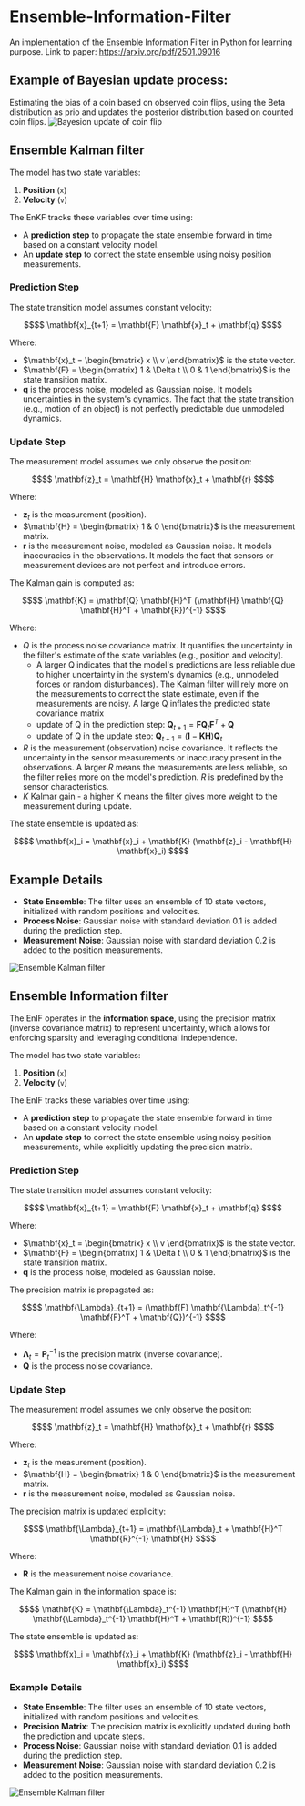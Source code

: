 

# Ensemble-Information-Filter
An implementation of the Ensemble Information Filter in Python for learning purpose. Link to paper: https://arxiv.org/pdf/2501.09016

## Example of Bayesian update process:

Estimating the bias of a coin based on observed coin flips, using the Beta distribution as prio and updates 
the posterior distribution based on counted coin flips.
![Bayesion update of coin flip](images/bayesian_update.gif "Bayesion update of coin flip")

## Ensemble Kalman filter

The model has two state variables:
1. **Position** (`x`)
2. **Velocity** (`v`)

The EnKF tracks these variables over time using:
- A **prediction step** to propagate the state ensemble forward in time based on a constant velocity model.
- An **update step** to correct the state ensemble using noisy position measurements.

### Prediction Step
The state transition model assumes constant velocity:
```math
$$
\mathbf{x}_{t+1} = \mathbf{F} \mathbf{x}_t + \mathbf{q}
$$
```
Where:
- $`\mathbf{x}_t = \begin{bmatrix} x \\ v \end{bmatrix}`$ is the state vector.
- $`\mathbf{F} = \begin{bmatrix} 1 & \Delta t \\ 0 & 1 \end{bmatrix}`$ is the state transition matrix.
- $`\mathbf{q}`$ is the process noise, modeled as Gaussian noise. It models uncertainties in the system's dynamics. The fact that the state transition (e.g., motion of an object) is not perfectly predictable due unmodeled dynamics.

### Update Step
The measurement model assumes we only observe the position:
```math
$$
\mathbf{z}_t = \mathbf{H} \mathbf{x}_t + \mathbf{r}
$$
```
Where:
- $`\mathbf{z}_t`$ is the measurement (position).
- $`\mathbf{H} = \begin{bmatrix} 1 & 0 \end{bmatrix}`$ is the measurement matrix.
- $`\mathbf{r}`$ is the measurement noise, modeled as Gaussian noise. It models inaccuracies in the observations. It models the fact that sensors or measurement devices are not perfect and introduce errors.

The Kalman gain is computed as:
```math
$$
\mathbf{K} = \mathbf{Q} \mathbf{H}^T (\mathbf{H} \mathbf{Q} \mathbf{H}^T + \mathbf{R})^{-1}
$$
```
Where:
- $`Q`$ is the process noise covariance matrix. It quantifies the uncertainty in the filter's estimate of the state variables (e.g., position and velocity).
  - A larger Q indicates that the model's predictions are less reliable due to higher uncertainty in the system's dynamics (e.g., unmodeled forces or random disturbances). The Kalman filter will rely more on the measurements to correct the state estimate, even if the measurements are noisy. A large Q inflates the predicted state covariance matrix
  - update of Q in the prediction step: $`\mathbf{Q}_{t+1} = \mathbf{F} \mathbf{Q}_t \mathbf{F}^T + \mathbf{Q}`$
  - update of Q in the update step: $`\mathbf{Q}_{t+1} = (\mathbf{I} - \mathbf{K} \mathbf{H}) \mathbf{Q}_t`$
- $`R`$ is the measurement (observation) noise covariance. It reflects the uncertainty in the sensor measurements or inaccuracy present in the observations. A larger $`R`$ means the measurements are less reliable, so the filter relies more on the model's prediction. $`R`$ is predefined by the sensor characteristics.
- $`K`$ Kalmar gain - a higher K means the filter gives more weight to the measurement during update. 

The state ensemble is updated as:
```math
$$
\mathbf{x}_i = \mathbf{x}_i + \mathbf{K} (\mathbf{z}_i - \mathbf{H} \mathbf{x}_i)
$$
```

## Example Details

- **State Ensemble**: The filter uses an ensemble of 10 state vectors, initialized with random positions and velocities.
- **Process Noise**: Gaussian noise with standard deviation 0.1 is added during the prediction step.
- **Measurement Noise**: Gaussian noise with standard deviation 0.2 is added to the position measurements.

![Ensemble Kalman filter](images/enkf_tracking.gif "Ensemble Kalman filter")


## Ensemble Information filter

The EnIF operates in the **information space**, using the precision matrix (inverse covariance matrix) to represent uncertainty, which allows for enforcing sparsity and leveraging conditional independence.

The model has two state variables:
1. **Position** (`x`)
2. **Velocity** (`v`)

The EnIF tracks these variables over time using:
- A **prediction step** to propagate the state ensemble forward in time based on a constant velocity model.
- An **update step** to correct the state ensemble using noisy position measurements, while explicitly updating the precision matrix.

### Prediction Step
The state transition model assumes constant velocity:
```math
$$
\mathbf{x}_{t+1} = \mathbf{F} \mathbf{x}_t + \mathbf{q}
$$
```
Where:
- $`\mathbf{x}_t = \begin{bmatrix} x \\ v \end{bmatrix}`$ is the state vector.
- $`\mathbf{F} = \begin{bmatrix} 1 & \Delta t \\ 0 & 1 \end{bmatrix}`$ is the state transition matrix.
- $`\mathbf{q}`$ is the process noise, modeled as Gaussian noise.

The precision matrix is propagated as:
```math
$$
\mathbf{\Lambda}_{t+1} = (\mathbf{F} \mathbf{\Lambda}_t^{-1} \mathbf{F}^T + \mathbf{Q})^{-1}
$$
```
Where:
- $`\mathbf{\Lambda}_t = \mathbf{P}_t^{-1}`$ is the precision matrix (inverse covariance).
- $`\mathbf{Q}`$ is the process noise covariance.

### Update Step
The measurement model assumes we only observe the position:
```math
$$
\mathbf{z}_t = \mathbf{H} \mathbf{x}_t + \mathbf{r}
$$
```
Where:
- $`\mathbf{z}_t`$ is the measurement (position).
- $`\mathbf{H} = \begin{bmatrix} 1 & 0 \end{bmatrix}`$ is the measurement matrix.
- $`\mathbf{r}`$ is the measurement noise, modeled as Gaussian noise.

The precision matrix is updated explicitly:
```math
$$
\mathbf{\Lambda}_{t+1} = \mathbf{\Lambda}_t + \mathbf{H}^T \mathbf{R}^{-1} \mathbf{H}
$$
```
Where:
- $`\mathbf{R}`$ is the measurement noise covariance.

The Kalman gain in the information space is:
```math
$$
\mathbf{K} = \mathbf{\Lambda}_t^{-1} \mathbf{H}^T (\mathbf{H} \mathbf{\Lambda}_t^{-1} \mathbf{H}^T + \mathbf{R})^{-1}
$$
```

The state ensemble is updated as:
```math
$$
\mathbf{x}_i = \mathbf{x}_i + \mathbf{K} (\mathbf{z}_i - \mathbf{H} \mathbf{x}_i)
$$
```

### Example Details

- **State Ensemble**: The filter uses an ensemble of 10 state vectors, initialized with random positions and velocities.
- **Precision Matrix**: The precision matrix is explicitly updated during both the prediction and update steps.
- **Process Noise**: Gaussian noise with standard deviation 0.1 is added during the prediction step.
- **Measurement Noise**: Gaussian noise with standard deviation 0.2 is added to the position measurements.

![Ensemble Kalman filter](images/enif_tracking.gif "Ensemble Kalman filter")

